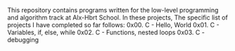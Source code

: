 This repository contains programs written for the low-level programming and algorithm track at Alx-Hbrt School. In these projects, The specific list of projects I have completed so far follows:
0x00. C - Hello, World
0x01. C - Variables, if, else, while
0x02. C - Functions, nested loops
0x03. C - debugging